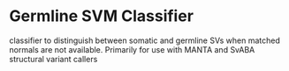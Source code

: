 # Germline SVM Classifier


classifier to distinguish between somatic and germline SVs when matched normals are not available. Primarily for use with MANTA and SvABA structural variant callers
